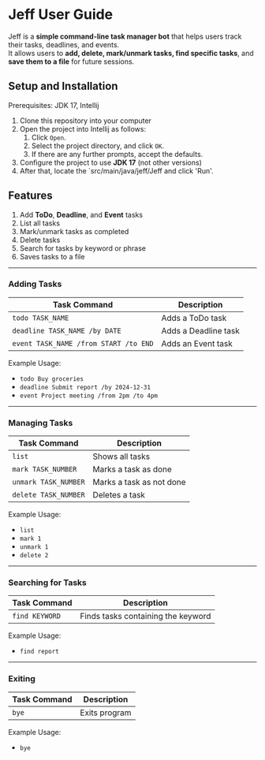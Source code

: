 # Jeff User Guide

Jeff is a **simple command-line task manager bot** that helps users track their tasks, deadlines, and events.  
It allows users to **add, delete, mark/unmark tasks, find specific tasks**, and **save them to a file** for future sessions.


## Setup and Installation

Prerequisites: JDK 17, Intellij 

1. Clone this repository into your computer
2. Open the project into Intellij as follows:
    1. Click `Open`.
    2. Select the project directory, and click `OK`.
    3. If there are any further prompts, accept the defaults.
3. Configure the project to use **JDK 17** (not other versions)
4. After that, locate the `src/main/java/jeff/Jeff and click 'Run'.

## Features
1.  Add **ToDo**, **Deadline**, and **Event** tasks  
2.  List all tasks  
3.  Mark/unmark tasks as completed  
4.  Delete tasks  
5.  Search for tasks by keyword or phrase  
6.  Saves tasks to a file 

---
### Adding Tasks

| Task Command | Description |
|-------------|------------|
| `todo TASK_NAME` | Adds a ToDo task |
| `deadline TASK_NAME /by DATE` | Adds a Deadline task |
| `event TASK_NAME /from START /to END` | Adds an Event task |

Example Usage:
- `todo Buy groceries`
- `deadline Submit report /by 2024-12-31`
- `event Project meeting /from 2pm /to 4pm`
---
### Managing Tasks
| Task Command         | Description              |
|----------------------|--------------------------|
| `list`               | Shows all tasks          |
| `mark TASK_NUMBER`   | Marks a task as done     |
| `unmark TASK_NUMBER` | Marks a task as not done |
| `delete TASK_NUMBER` | Deletes a task           |
Example Usage:
- `list` 
- `mark 1`
- `unmark 1`
- `delete 2`
- --
### Searching for Tasks
| Task Command   | Description                        |
|----------------|------------------------------------|
| `find KEYWORD` | Finds tasks containing the keyword |
Example Usage:
- `find report`
- ---
### Exiting
| Task Command | Description   |
|--------------|---------------|
| `bye`        | Exits program |
Example Usage:
- `bye`